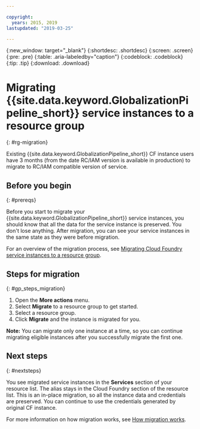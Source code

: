 ```yaml
---

copyright:
  years: 2015, 2019
lastupdated: "2019-03-25"

---
```


{:new_window: target="_blank"}
{:shortdesc: .shortdesc}
{:screen: .screen}
{:pre: .pre}
{:table: .aria-labeledby="caption"}
{:codeblock: .codeblock}
{:tip: .tip}
{:download: .download}


# Migrating {{site.data.keyword.GlobalizationPipeline_short}} service instances to a resource group
{: #rg-migration}

Existing {{site.data.keyword.GlobalizationPipeline_short}} CF instance users have 3 months (from the date RC/IAM version is available in production) to migrate to RC/IAM compatible version of service.


## Before you begin
{: #prereqs}

Before you start to migrate your {{site.data.keyword.GlobalizationPipeline_short}} service instances, you should know that all the data for the service instance is preserved. You don't lose anything. After migration, you can see your service instances in the same state as they were before migration.   

For an overview of the migration process, see [Migrating Cloud Foundry service instances to a resource group](/docs/resources/instance_migration.html). 

## Steps for migration
{: #gp_steps_migration}

1. Open the **More actions** menu.
2. Select **Migrate** to a resource group to get started.
3. Select a resource group.
4. Click **Migrate** and the instance is migrated for you.

**Note:** You can migrate only one instance at a time, so you can continue migrating eligible instances after you successfully migrate the first one.

## Next steps
{: #nextsteps}

You see migrated service instances in the **Services** section of your resource list. The alias stays in the Cloud Foundry section of the resource list. This is an in-place migration, so all the instance data and credentials are preserved. You can continue to use the credentials generated by original CF instance. 

For more information on how migration works, see [How migration works](/docs/resources/instance_migration.html#how).


